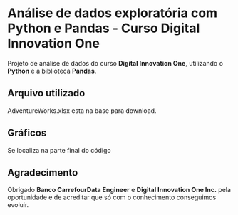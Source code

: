 # Análise de dados exploratória com Python e Pandas - Curso Digital Innovation One

Projeto de análise de dados do curso **Digital Innovation One**, utilizando o **Python** e a biblioteca **Pandas**.
 
## Arquivo utilizado

AdventureWorks.xlsx esta na base para download. 

## Gráficos

Se localiza na parte final do código

## Agradecimento

Obrigado **Banco CarrefourData Engineer** e **Digital Innovation One Inc.** pela oportunidade e de acreditar que só com o conhecimento conseguimos evoluir.
